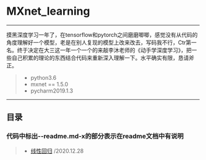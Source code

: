 ﻿# MXnet_learning

------

摸黑深度学习一年了，在tensorflow和pytorch之间磨磨唧唧，感觉没有从代码的角度理解好一个模型，老是在别人复现的模型上改来改去，写码我不行，Ctr第一名。终于决定在大三这一年一个一个的来敲李沐老师的《动手学深度学习》，把一些自己积累的理论的东西结合代码来重新深入理解一下。水平确实有限，恳请斧正。

> * python3.6
> * mxnet == 1.5.0
> * pycharm2019.1.3


------

## 目录
### 代码中标出--readme.md-x的部分表示在readme文档中有说明
> * [线性回归](https://github.com/huansu/MXnet_learning/blob/main/%E7%BA%BF%E6%80%A7%E5%9B%9E%E5%BD%92/readme.md) /2020.12.28
